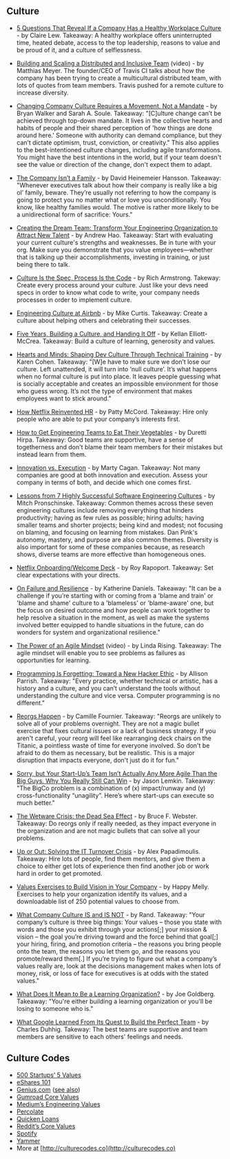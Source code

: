 ## Culture

- [5 Questions That Reveal If a Company Has a Healthy Workplace Culture](http://www.cnbc.com/2017/07/12/5-questions-that-reveal-if-a-company-has-a-healthy-workplace-culture.html) - by Claire Lew. Takeaway: A healthy workplace offers uninterrupted time, heated debate, access to the top leadership, reasons to value and be proud of it, and a culture of selflessness.

- [Building and Scaling a Distributed and Inclusive Team](https://www.youtube.com/watch?list=PLBzScQzZ83I81fnpqX2AkYD5c5cKgrqc2&v=XAU5q-biY28) (video) - by Matthias Meyer. The founder/CEO of Travis CI talks about how the company has been trying to create a multicultural distributed team, with lots of quotes from team members. Travis pushed for a remote culture to increase diversity.

- [Changing Company Culture Requires a Movement, Not a Mandate](https://hbr.org/2017/06/changing-company-culture-requires-a-movement-not-a-mandate) - by Bryan Walker and Sarah A. Soule. Takeaway: "[C]ulture change can’t be achieved through top-down mandate. It lives in the collective hearts and habits of people and their shared perception of 'how things are done around here.' Someone with authority can demand compliance, but they can’t dictate optimism, trust, conviction, or creativity." This also applies to the best-intentioned culture changes, including agile transformations. You might have the best intentions in the world, but if your team doesn't see the value or direction of the change, don't expect them to adapt.

- [The Company Isn’t a Family](https://m.signalvnoise.com/the-company-isnt-a-family-d24f26c3f3fe) - by David Heinemeier Hansson. Takeaway: "Whenever executives talk about how their company is really like a big ol’ family, beware. They’re usually not referring to how the company is going to protect you no matter what or love you unconditionally. You know, like healthy families would. The motive is rather more likely to be a unidirectional form of sacrifice: Yours."

- [Creating the Dream Team: Transform Your Engineering Organization to Attract New Talent](http://blog.carbonfive.com/2015/09/16/creating-the-dream-team-transform-your-engineering-organization-to-attract-new-talent/) - by Andrew Hao. Takeaway: Start with evaluating your current culture's strengths and weaknesses. Be in tune with your org. Make sure you demonstrate that you value employees—whether that is talking up their accomplishments, investing in training, or just being there to talk.

- [Culture Is the Spec, Process Is the Code](https://medium.com/@richarmstrong/culture-is-the-spec-process-is-the-code-ccb0df70514f) - by Rich Armstrong. Takeway: Create every process around your culture. Just like your devs need specs in order to know what code to write, your company needs processes in order to implement culture. 

- [Engineering Culture at Airbnb](http://nerds.airbnb.com/engineering-culture-airbnb) - by Mike Curtis. Takeaway: Create a culture about helping others and celebrating their successes.

- [Five Years, Building a Culture, and Handing It Off](http://laughingmeme.org/2015/08/31/five-years-building-a-culture-and-handing-it-off) - by Kellan Elliott-McCrea. Takeaway: Build a culture of learning, generosity and values.

- [Hearts and Minds: Shaping Dev Culture Through Technical Training](https://medium.com/@karen_meep/hearts-and-minds-shaping-dev-culture-through-technical-training-3c9c6ed49ce6) - by Karen Cohen. Takeaway: "[W]e have to make sure we don’t lose our culture. Left unattended, it will turn into ‘null culture’. It’s what happens when no formal culture is put into place. It leaves people guessing what is socially acceptable and creates an impossible environment for those who guess wrong. It’s not the type of environment that makes employees want to stick around."

- [How Netflix Reinvented HR](http://hbr.org/2014/01/how-netflix-reinvented-hr/ar/pr) - by Patty McCord. Takeaway: Hire only people who are able to put your company’s interests first.

- [How to Get Engineering Teams to Eat Their Vegetables](https://medium.com/@duretti/how-to-get-engineering-teams-to-eat-their-vegetables-83e0f83af71a) - by Duretti Hirpa. Takeaway: Good teams are supportive, have a sense of togetherness and don't blame their team members for their mistakes but instead learn from them.

- [Innovation vs. Execution](http://svpg.com/innovation-vs-execution/) - by Marty Cagan. Takeaway: Not many companies are good at both innovation and execution. Assess your company in terms of both, and decide which one comes first.

- [Lessons from 7 Highly Successful Software Engineering Cultures](https://techbeacon.com/lessons-7-highly-successful-software-engineering-cultures) - by Mitch Pronschinske. Takeaway: Common themes across these seven engineering cultures include removing everything that hinders productivity; having as few rules as possible; hiring adults; having smaller teams and shorter projects; being kind and modest; not focusing on blaming, and focusing on learning from mistakes. Dan Pink's autonomy, mastery, and purpose are also common themes. Diversity is also important for some of these companies because, as research shows, diverse teams are more effective than homogeneous ones.

- [Netflix Onboarding/Welcome Deck](https://docs.google.com/presentation/d/1bXrsLL9wwtbudLjnoG3F6J-NBcTTQ6KnGpukrSDmjW4) - by Roy Rapoport. Takeaway: Set clear expectations with your directs.
 
- [On Failure and Resilience](https://beero.ps/2017/06/17/on-failure-and-resilience/) - by Katherine Daniels. Takeaway: "It can be a challenge if you’re starting with or coming from a 'blame and train' or 'blame and shame' culture to a 'blameless' or 'blame-aware' one, but the focus on desired outcome and how people can work together to help resolve a situation in the moment, as well as make the systems involved better equipped to handle situations in the future, can do wonders for system and organizational resilience."

- [The Power of an Agile Mindset](https://www.infoq.com/presentations/agile-mindset) (video) - by Linda Rising. Takeaway: The agile mindset will enable you to see problems as failures as opportunities for learning.

- [Programming Is Forgetting: Toward a New Hacker Ethic](http://opentranscripts.org/transcript/programming-forgetting-new-hacker-ethic/) - by Allison Parrish. Takeaway: "Every practice, whether technical or artistic, has a history and a culture, and you can’t understand the tools without understanding the culture and vice versa. Computer programming is no different."

- [Reorgs Happen](http://whilefalse.blogspot.co.il/2015/12/reorgs-happen.html) - by Camille Fournier. Takeaway: "Reorgs are unlikely to solve all of your problems overnight. They are not a magic bullet exercise that fixes cultural issues or a lack of business strategy. If you aren't careful, your reorg will feel like rearranging deck chairs on the Titanic, a pointless waste of time for everyone involved. So don't be afraid to do them as necessary, but be realistic. This is a major disruption that impacts everyone, don't just do it for fun."

- [Sorry, but Your Start-Up’s Team Isn’t Actually Any More Agile Than the Big Guys. Why You Really Still Can Win](https://www.saastr.com/sorry-but-your-start-ups-team-isnt-actually-any-more-agile-than-the-big-guys-why-you-really-still-can-win/) - by Jason Lemkin. Takeaway: "The BigCo problem is a combination of (x) impact/runway and (y) cross-functionality “unagility”.  Here’s where start-ups can execute so much better."

- [The Wetware Crisis: the Dead Sea Effect](http://brucefwebster.com/2008/04/11/the-wetware-crisis-the-dead-sea-effect/) - by Bruce F. Webster. Takeaway: Do reorgs only if really needed, as they impact everyone in the organization and are not magic bullets that can solve all your problems.

- [Up or Out: Solving the IT Turnover Crisis](http://thedailywtf.com/articles/Up-or-Out-Solving-the-IT-Turnover-Crisis) - by Alex Papadimoulis. Takeaway: Hire lots of people, find them mentors, and give them a choice to either get lots of experience then find another job or work hard in order to get promoted. 

- [Values Exercises to Build Vision in Your Company](https://www.happymelly.com/values-exercises-to-build-vision/) - by Happy Melly. Exercises to help your organization identify its values, and a downloadable list of 250 potential values to choose from. 

- [What Company Culture IS and IS NOT](https://moz.com/rand/what-company-culture-is-and-is-not/) - by Rand. Takeaway: "Your company’s culture is three big things: Your values – those you state with words and those you exhibit through your actions[;] your mission & vision – the goal you’re driving toward and the force behind that goal[;] your hiring, firing, and promotion criteria – the reasons you bring people onto the team, the reasons you let them go, and the reasons you promote/reward them[.] If you’re trying to figure out what a company’s values really are, look at the decisions management makes when lots of money, risk, or loss of face for executives is at odds with the stated values."

- [What Does It Mean to Be a Learning Organization?](https://docs.google.com/document/d/15xrkf9fC2cf9g7joK9ZXA16_Qd77PzxjJRjH-RIJpeQ) - by Joe Goldberg. Takeaway: "You're either building a learning organization or you'll be losing to someone who is."

- [What Google Learned From Its Quest to Build the Perfect Team](https://www.nytimes.com/2016/02/28/magazine/what-google-learned-from-its-quest-to-build-the-perfect-team.html) - by Charles Duhhig. Takeway: The best teams are supportive and team members are sensitive to each others' feelings and needs.

## Culture Codes

- [500 Startups’ 5 Values](http://thenextweb.com/insider/2013/04/27/the-5-values-that-drive-500-startups/)
- [eShares 101](https://medium.com/@henrysward/eshares-101-e96d792bdc69#.poe2uvcg1)
- [Genius.com](http://genius.com/Genius-the-genius-isms-annotated) ([see also](http://a16z.com/2014/11/28/a16z-podcast-guiding-startup-culture-the-genius-isms/))
- [Gumroad Core Values](http://firstround.com/article/An-Inside-Look-at-a-Flat-Organization-That-Serves-Millions)
- [Medium’s Engineering Values](https://medium.com/medium-eng/engineering-values-7143c0db0bd6)
- [Percolate](https://percolate.com/values)
- [Quicken Loans](http://www.quickenloans.com/press-room/fast-facts/#isms)
- [Reddit’s Core Values](http://www.reddit.com/r/blog/comments/352twf/were_sharing_our_companys_core_values_with_the/)
- [Spotify](https://docs.google.com/document/d/1rimiqq0hrJaEN_EBG0UyqivxsbvMA-6dlwZgCv5ndyU/edit#)
- [Yammer](https://eng.yammer.com/#how-section)
- More at [http://culturecodes.co](http://culturecodes.co)
